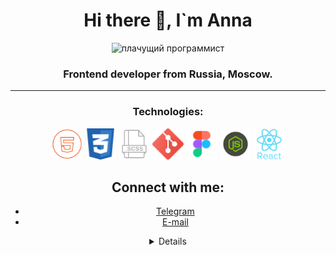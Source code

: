 ### 
<h1 align="center">Hi there 👋, I`m Anna</h1>
<div align="center"><img src="https://c.tenor.com/S32ema0jil0AAAAC/crying-while-typing-crying.gif" alt="плачущий программист" style="width=100px"/>
<h3 align="center">Frontend developer from Russia, Moscow.</h3>
  
---

 ### Technologies:
<div align="center">
<img src="/icons/html5_icon.png" alt="HTML 5" width="50px"/>
<img src="/icons/css.png" alt="CSS" width="50px"/>
<img src="/icons/scss_icon.png" alt="SCSS" width="50px"/>
<img src="/icons/git.png" alt="git" width="50px"/>
<img src="/icons/figma.png" alt="figma" width="50px"/>
<img src="/icons/javascript_icon.png" alt="JS" width="50px"/>
<img src="/icons/7423887_react_react native_icon.png" alt="react" width="50px"/>
</div>

### <h2>Connect with me:
<ul>
<li><a href="https://t.me/AnnaShpekht">Telegram</a></li>
<li><a href="mailto:nyutka_slutskaya@mail.ru">E-mail</a></li>
</ul>

<details>
<p align="center">
  <a href="https://github.com/AnnaShp">
    <img src="http://github-profile-summary-cards.vercel.app/api/cards/profile-details?username=AnnaShp&theme=transparent" />
  </a>
<!--   <a href="https://github.com/AnnaShp">
    <img src="https://github-readme-streak-stats.herokuapp.com/?user=AnnaShp&hide_border=true&card_width=338&theme=transparent" />
  </a> -->
  <a href="https://github.com/AnnaShp">
    <img src="http://github-profile-summary-cards.vercel.app/api/cards/stats?username=AnnaShp&theme=transparent" />
  </a>
  <a href="https://github.com/AnnaShp">
    <img src="https://github-profile-summary-cards.vercel.app/api/cards/repos-per-language?username=AnnaShp&theme=transparent" />
  </a>
  </p>
 <p align="left"> <img src="https://komarev.com/ghpvc/?username=AnnaShp&label=Profile%20views&color=0e75b6&style=flat" alt="AnnaShp" /> </p>
</details>
  
 

<!--
**AnnaShp/AnnaShp** is a ✨ _special_ ✨ repository because its `README.md` (this file) appears on your GitHub profile.

Here are some ideas to get you started:

- 🔭 I’m currently working on ...
- 🌱 I’m currently learning ...
- 👯 I’m looking to collaborate on ...
- 🤔 I’m looking for help with ...
- 💬 Ask me about ...
- 📫 How to reach me: ...
- 😄 Pronouns: ...
- ⚡ Fun fact: ...
-->
